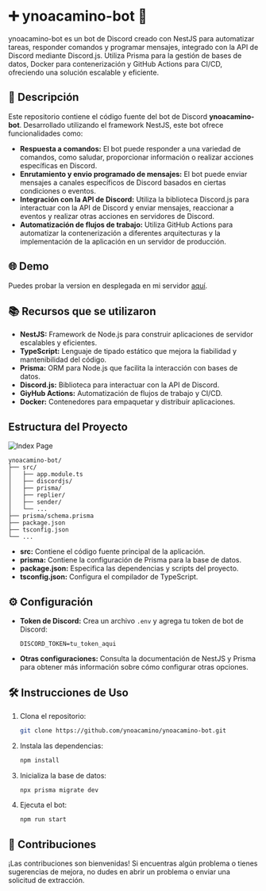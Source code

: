 # ➕ ynoacamino-bot 🚀

ynoacamino-bot es un bot de Discord creado con NestJS para automatizar tareas, responder comandos y programar mensajes, integrado con la API de Discord mediante Discord.js. Utiliza Prisma para la gestión de bases de datos, Docker para contenerización y GitHub Actions para CI/CD, ofreciendo una solución escalable y eficiente.

## 🚀 Descripción

Este repositorio contiene el código fuente del bot de Discord **ynoacamino-bot**. Desarrollado utilizando el framework NestJS, este bot ofrece funcionalidades como:

  * **Respuesta a comandos:** El bot puede responder a una variedad de comandos, como saludar, proporcionar información o realizar acciones específicas en Discord.
  * **Enrutamiento y envio programado de mensajes:** El bot puede enviar mensajes a canales específicos de Discord basados en ciertas condiciones o eventos.
  * **Integración con la API de Discord:** Utiliza la biblioteca Discord.js para interactuar con la API de Discord y enviar mensajes, reaccionar a eventos y realizar otras acciones en servidores de Discord.
  * **Automatización de flujos de trabajo:** Utiliza GitHub Actions para automatizar la contenerización a diferentes arquitecturas y la implementación de la aplicación en un servidor de producción.

## 🌐 Demo

Puedes probar la version en desplegada en mi servidor [aquí](https://bot.ynoacamino.site/).

## 📚 Recursos que se utilizaron
  * **NestJS:** Framework de Node.js para construir aplicaciones de servidor escalables y eficientes.
  * **TypeScript:** Lenguaje de tipado estático que mejora la fiabilidad y mantenibilidad del código.
  * **Prisma:** ORM para Node.js que facilita la interacción con bases de datos.
  * **Discord.js:** Biblioteca para interactuar con la API de Discord.
  * **GiyHub Actions:** Automatización de flujos de trabajo y CI/CD.
  * **Docker:** Contenedores para empaquetar y distribuir aplicaciones.

## Estructura del Proyecto
![Index Page](https://ynoa-uploader.ynoacamino.site/uploads/1738042976_Untitled-2024-11-30-1525%20%281%29.png)

```
ynoacamino-bot/
├── src/
│   ├── app.module.ts
│   ├── discordjs/
│   ├── prisma/
│   ├── replier/
│   ├── sender/
│   └── ...
├── prisma/schema.prisma
├── package.json
├── tsconfig.json
└── ...
```

  * **src:** Contiene el código fuente principal de la aplicación.
  * **prisma:** Contiene la configuración de Prisma para la base de datos.
  * **package.json:** Especifica las dependencias y scripts del proyecto.
  * **tsconfig.json:** Configura el compilador de TypeScript.

## ⚙️ Configuración 

  * **Token de Discord:** Crea un archivo `.env` y agrega tu token de bot de Discord:
    ```
    DISCORD_TOKEN=tu_token_aqui
    ```
  * **Otras configuraciones:** Consulta la documentación de NestJS y Prisma para obtener más información sobre cómo configurar otras opciones.

## 🛠️ Instrucciones de Uso

1.  Clona el repositorio:
    ```bash
    git clone https://github.com/ynoacamino/ynoacamino-bot.git
    ```
2.  Instala las dependencias:
    ```bash
    npm install
    ```
3.  Inicializa la base de datos:
    ```bash
    npx prisma migrate dev
    ```
4.  Ejecuta el bot:
    ```bash
    npm run start
    ```

## 🤖 Contribuciones

¡Las contribuciones son bienvenidas! Si encuentras algún problema o tienes sugerencias de mejora, no dudes en abrir un problema o enviar una solicitud de extracción.